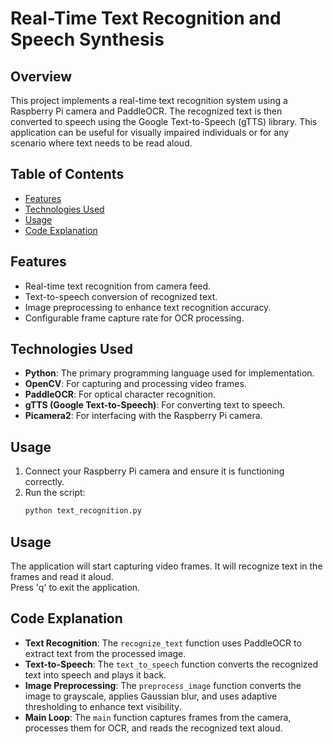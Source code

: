# Real-Time Text Recognition and Speech Synthesis

## Overview
This project implements a real-time text recognition system using a Raspberry Pi camera and PaddleOCR. The recognized text is then converted to speech using the Google Text-to-Speech (gTTS) library. This application can be useful for visually impaired individuals or for any scenario where text needs to be read aloud.

## Table of Contents
- [Features](#features)
- [Technologies Used](#technologies-used)
- [Usage](#usage)
- [Code Explanation](#code-explanation)
  
## Features
- Real-time text recognition from camera feed.
- Text-to-speech conversion of recognized text.
- Image preprocessing to enhance text recognition accuracy.
- Configurable frame capture rate for OCR processing.

## Technologies Used
- **Python**: The primary programming language used for implementation.
- **OpenCV**: For capturing and processing video frames.
- **PaddleOCR**: For optical character recognition.
- **gTTS (Google Text-to-Speech)**: For converting text to speech.
- **Picamera2**: For interfacing with the Raspberry Pi camera.

## Usage
1. Connect your Raspberry Pi camera and ensure it is functioning correctly.
2. Run the script:
   ```bash
   python text_recognition.py
   ```

## Usage
The application will start capturing video frames. It will recognize text in the frames and read it aloud.  
Press 'q' to exit the application.

## Code Explanation
- **Text Recognition**: The `recognize_text` function uses PaddleOCR to extract text from the processed image.
- **Text-to-Speech**: The `text_to_speech` function converts the recognized text into speech and plays it back.
- **Image Preprocessing**: The `preprocess_image` function converts the image to grayscale, applies Gaussian blur, and uses adaptive thresholding to enhance text visibility.
- **Main Loop**: The `main` function captures frames from the camera, processes them for OCR, and reads the recognized text aloud.
